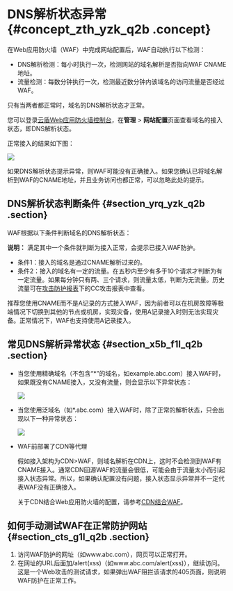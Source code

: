 # DNS解析状态异常 {#concept_zth_yzk_q2b .concept}

在Web应用防火墙（WAF）中完成网站配置后，WAF自动执行以下检测：

-   DNS解析检测：每小时执行一次，检测网站的域名解析是否指向WAF CNAME地址。
-   流量检测：每数分钟执行一次，检测最近数分钟内该域名的访问流量是否经过WAF。

只有当两者都正常时，域名的DNS解析状态才正常。

您可以登录[云盾Web应用防火墙控制台](https://yundun.console.aliyun.com/?p=waf)，在**管理** \> **网站配置**页面查看域名的接入状态，即DNS解析状态。

正常接入的结果如下图：

![](http://static-aliyun-doc.oss-cn-hangzhou.aliyuncs.com/assets/img/15598/15438269127971_zh-CN.jpg)

如果DNS解析状态提示异常，则WAF可能没有正确接入。如果您确认已将域名解析到WAF的CNAME地址，并且业务访问也都正常，可以忽略此处的提示。

## DNS解析状态判断条件 {#section_yrq_yzk_q2b .section}

WAF根据以下条件判断域名的DNS解析状态：

**说明：** 满足其中一个条件就判断为接入正常，会提示已接入WAF防护。

-   条件1：接入的域名是通过CNAME解析过来的。
-   条件2：接入的域名有一定的流量。在五秒内至少有多于10个请求才判断为有一定流量。如果每分钟只有两、三个请求，则流量太低，判断为无流量。历史流量可在[攻击防护报表](../../../../intl.zh-CN/用户指南/防护统计/攻击防护报表.md#)下的CC攻击报表中查看。

推荐您使用CNAME而不是A记录的方式接入WAF，因为前者可以在机房故障等极端情况下切换到其他的节点或机房，实现灾备，使用A记录接入时则无法实现灾备。正常情况下，WAF也支持使用A记录接入。

## 常见DNS解析异常状态 {#section_x5b_f1l_q2b .section}

-   当您使用精确域名（不包含“\*”的域名，如example.abc.com）接入WAF时，如果既没有CNAME接入，又没有流量，则会显示以下异常状态：

    ![](http://static-aliyun-doc.oss-cn-hangzhou.aliyuncs.com/assets/img/15598/15438269127972_zh-CN.jpg)

-   当您使用泛域名（如\*.abc.com）接入WAF时，除了正常的解析状态，只会出现以下一种异常状态：

    ![](http://static-aliyun-doc.oss-cn-hangzhou.aliyuncs.com/assets/img/15598/15438269137973_zh-CN.jpg)

-   WAF前部署了CDN等代理

    假如接入架构为CDN\>WAF，则域名解析在CDN上，这时不会检测到WAF有CNAME接入。通常CDN回源WAF的流量会很低，可能会由于流量太小而引起接入状态异常。所以，如果确认配置没有问题，接入状态显示异常并不一定代表WAF没有正确接入。

    关于CDN结合Web应用防火墙的配置，请参考[CDN结合WAF](../../../../intl.zh-CN/用户指南/接入WAF/同时部署WAF和CDN.md#)。


## 如何手动测试WAF在正常防护网站 {#section_cts_g1l_q2b .section}

1.  访问WAF防护的网址（如www.abc.com），网页可以正常打开。
2.  在网址的URL后面加/alert\(xss\)（如www.abc.com/alert\(xss\)），继续访问。这是一个Web攻击的测试请求，如果弹出WAF阻拦该请求的405页面，则说明WAF防护在正常工作。

